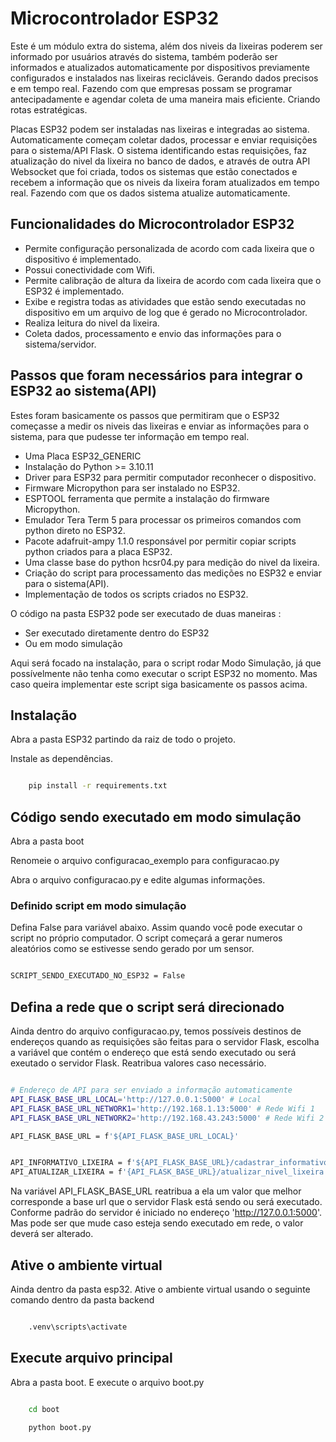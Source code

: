 # Microcontrolador ESP32

Este é um módulo extra do sistema, além dos niveis da lixeiras poderem ser informado por usuários através do sistema, também poderão ser informados e atualizados automaticamente por dispositivos previamente configurados e instalados nas lixeiras recicláveis. Gerando dados precisos e em tempo real. Fazendo com que empresas possam se programar antecipadamente e agendar coleta de uma maneira mais eficiente. Criando rotas estratégicas.

Placas ESP32 podem ser instaladas nas lixeiras e integradas ao sistema. Automaticamente começam coletar dados, processar e enviar requisições para o sistema/API Flask.
O sistema identificando estas requisições, faz atualização do nivel da lixeira no banco de dados, e através de outra API Websocket que foi criada, todos os sistemas que estão conectados e recebem a informação que os niveis da lixeira foram atualizados em tempo real. Fazendo com que os dados sistema atualize automaticamente.

## Funcionalidades do Microcontrolador ESP32

- Permite configuração personalizada de acordo com cada lixeira que o dispositivo é implementado.
- Possui conectividade com Wifi.
- Permite calibração de altura da lixeira de acordo com cada lixeira que o ESP32 é implementado.
- Exibe e registra todas as atividades que estão sendo executadas no dispositivo em um arquivo de log que é gerado no Microcontrolador.
- Realiza leitura do nivel da lixeira.
- Coleta dados, processamento e envio das informações para o sistema/servidor.

## Passos que foram necessários para integrar o ESP32 ao sistema(API)

Estes foram basicamente os passos que permitiram que o ESP32 começasse a medir os niveis das lixeiras e enviar as informações para o sistema, para que pudesse ter informação em tempo real.

- Uma Placa ESP32_GENERIC
- Instalação do Python >= 3.10.11
- Driver para ESP32 para permitir computador reconhecer o dispositivo.
- Firmware Micropython para ser instalado no ESP32.
- ESPTOOL ferramenta que permite a instalação do firmware Micropython.
- Emulador Tera Term 5 para processar os primeiros comandos com python direto no ESP32.
- Pacote adafruit-ampy  1.1.0 responsável por permitir copiar scripts python criados para a placa ESP32.
- Uma classe base do python hcsr04.py para medição do nivel da lixeira.
- Criação do script para processamento das medições no ESP32 e enviar para o sistema(API).
- Implementação de todos os scripts criados no ESP32.

O código na pasta ESP32 pode ser executado de duas maneiras :

- Ser executado diretamente dentro do ESP32
- Ou em modo simulação

Aqui será focado na instalação, para o script rodar Modo Simulação, já que possívelmente não tenha como executar o script ESP32 no momento. Mas caso queira implementar este script siga basicamente os passos acima.

## Instalação

Abra a pasta ESP32 partindo da raiz de todo o projeto.

Instale as dependências.


```sh

    pip install -r requirements.txt

```

## Código sendo executado em modo simulação

Abra a pasta boot

Renomeie o arquivo configuracao_exemplo para configuracao.py

Abra o arquivo configuracao.py e edite algumas informações.

### Definido script em modo simulação

Defina False para variável abaixo. Assim quando você pode executar o script no próprio computador. O script começará a gerar numeros aleatórios como se estivesse sendo gerado por um sensor.

```sh

SCRIPT_SENDO_EXECUTADO_NO_ESP32 = False


```


## Defina a rede que o script será direcionado

Ainda dentro do arquivo configuracao.py, temos possíveis destinos de endereços quando as requisições são feitas para o servidor Flask, escolha a variável que contém o endereço que está sendo executado ou será exeutado o servidor Flask. Reatribua valores caso necessário. 

```sh

# Endereço de API para ser enviado a informação automaticamente
API_FLASK_BASE_URL_LOCAL='http://127.0.0.1:5000' # Local
API_FLASK_BASE_URL_NETWORK1='http://192.168.1.13:5000' # Rede Wifi 1
API_FLASK_BASE_URL_NETWORK2='http://192.168.43.243:5000' # Rede Wifi 2

API_FLASK_BASE_URL = f'${API_FLASK_BASE_URL_LOCAL}'


API_INFORMATIVO_LIXEIRA = f'${API_FLASK_BASE_URL}/cadastrar_informativo_lixeira'
API_ATUALIZAR_LIXEIRA = f'{API_FLASK_BASE_URL}/atualizar_nivel_lixeira'

```

Na variável API_FLASK_BASE_URL reatribua a ela um valor que melhor corresponde a base url que o servidor Flask está sendo ou será executado. Conforme padrão do servidor é iniciado no endereço 'http://127.0.0.1:5000'. Mas pode ser que mude caso esteja sendo executado em rede, o valor deverá ser alterado.

## Ative o ambiente virtual

Ainda dentro da pasta esp32. Ative o ambiente virtual usando o seguinte comando dentro da pasta backend

```sh

    .venv\scripts\activate

```

## Execute arquivo principal

Abra a pasta boot. E execute o arquivo boot.py


```sh

    cd boot

    python boot.py

```

